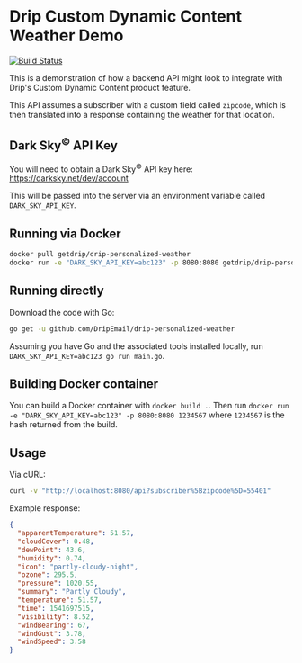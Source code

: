 # Drip Custom Dynamic Content Weather Demo

[![Build Status](https://travis-ci.org/DripEmail/custom-dynamic-weather.svg?branch=master)](https://travis-ci.org/DripEmail/custom-dynamic-weather)

This is a demonstration of how a backend API might look to integrate with Drip's Custom Dynamic Content product feature.

This API assumes a subscriber with a custom field called `zipcode`, which is then translated into a response containing the weather for that location.

## Dark Sky<sup>&copy;</sup> API Key

You will need to obtain a Dark Sky<sup>&copy;</sup> API key here: https://darksky.net/dev/account

This will be passed into the server via an environment variable called `DARK_SKY_API_KEY`.

## Running via Docker

```bash
docker pull getdrip/drip-personalized-weather
docker run -e "DARK_SKY_API_KEY=abc123" -p 8080:8080 getdrip/drip-personalized-weather
```

## Running directly

Download the code with Go:

```bash
go get -u github.com/DripEmail/drip-personalized-weather
```

Assuming you have Go and the associated tools installed locally, run `DARK_SKY_API_KEY=abc123 go run main.go`.

## Building Docker container

You can build a Docker container with `docker build .`. Then run `docker run -e "DARK_SKY_API_KEY=abc123" -p 8080:8080 1234567` where `1234567` is the hash returned from the build.

## Usage

Via cURL:

```bash
curl -v "http://localhost:8080/api?subscriber%5Bzipcode%5D=55401"
```

Example response:

```json
{
  "apparentTemperature": 51.57,
  "cloudCover": 0.48,
  "dewPoint": 43.6,
  "humidity": 0.74,
  "icon": "partly-cloudy-night",
  "ozone": 295.5,
  "pressure": 1020.55,
  "summary": "Partly Cloudy",
  "temperature": 51.57,
  "time": 1541697515,
  "visibility": 8.52,
  "windBearing": 67,
  "windGust": 3.78,
  "windSpeed": 3.58
}
```
